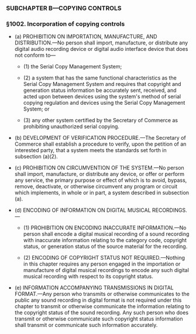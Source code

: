 ### SUBCHAPTER B—COPYING CONTROLS

### §1002. Incorporation of copying controls
* (a) PROHIBITION ON IMPORTATION, MANUFACTURE, AND DISTRIBUTION.—No person shall import, manufacture, or distribute any digital audio recording device or digital audio interface device that does not conform to—

  * (1) the Serial Copy Management System;

  * (2) a system that has the same functional characteristics as the Serial Copy Management System and requires that copyright and generation status information be accurately sent, received, and acted upon between devices using the system's method of serial copying regulation and devices using the Serial Copy Management System; or

  * (3) any other system certified by the Secretary of Commerce as prohibiting unauthorized serial copying.


* (b) DEVELOPMENT OF VERIFICATION PROCEDURE.—The Secretary of Commerce shall establish a procedure to verify, upon the petition of an interested party, that a system meets the standards set forth in subsection (a)(2).

* (c) PROHIBITION ON CIRCUMVENTION OF THE SYSTEM.—No person shall import, manufacture, or distribute any device, or offer or perform any service, the primary purpose or effect of which is to avoid, bypass, remove, deactivate, or otherwise circumvent any program or circuit which implements, in whole or in part, a system described in subsection (a).

* (d) ENCODING OF INFORMATION ON DIGITAL MUSICAL RECORDINGS.—

  * (1) PROHIBITION ON ENCODING INACCURATE INFORMATION.—No person shall encode a digital musical recording of a sound recording with inaccurate information relating to the category code, copyright status, or generation status of the source material for the recording.

  * (2) ENCODING OF COPYRIGHT STATUS NOT REQUIRED.—Nothing in this chapter requires any person engaged in the importation or manufacture of digital musical recordings to encode any such digital musical recording with respect to its copyright status.


* (e) INFORMATION ACCOMPANYING TRANSMISSIONS IN DIGITAL FORMAT.—Any person who transmits or otherwise communicates to the public any sound recording in digital format is not required under this chapter to transmit or otherwise communicate the information relating to the copyright status of the sound recording. Any such person who does transmit or otherwise communicate such copyright status information shall transmit or communicate such information accurately.
